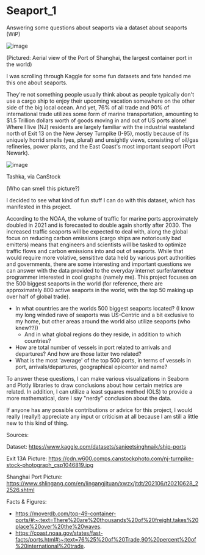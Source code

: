 # Seaport_1
Answering some questions about seaports via a dataset about seaports (WiP)

![image](https://github.com/PratyushJha2/Seaport_1/assets/141875955/d4228316-aa64-4a32-b5ba-a37f53486bfa)

(Pictured: Aerial view of the Port of Shanghai, the largest container port in the world)

I was scrolling through Kaggle for some fun datasets and fate handed me this one about seaports. 

They're not something people usually think about as people typically don't use a cargo ship
to enjoy their upcoming vacation somewhere on the other side of the big local ocean. And yet, 76% of all trade and 90% of international trade utilizes
some form of marine transportation, amounting to $1.5 Trillion dollars worth of goods moving in and out of US ports alone! Where I live (NJ) residents are
largely familiar with the industrial wasteland north of Exit 13 on the New Jersey Turnpike (I-95), mostly because of its uniquely horrid smells (yes, plural) and unsightly views, consisting 
of oil/gas refineries, power plants, and the East Coast's most important seaport (Port Newark). 

![image](https://github.com/PratyushJha2/Seaport_1/assets/141875955/2121984f-0c82-49a2-a07d-f9854c6094cb)

Tashka, via CanStock

(Who can smell this picture?)

I decided to see what kind of fun stuff I can do with this dataset, which has manifested in this project.

According to the NOAA, the volume of traffic for marine ports approximately doubled in 2021 and is forecasted to double again shortly after 2030. The increased
traffic seaports will be expected to deal with, along the global focus on reducing carbon emissions (cargo ships are notoriously bad emitters) means that engineers
and scientists will be tasked to optimize traffic flows and carbon emissions into and out of seaports. While that would require more volative, sensititve data 
held by various port authorities and governments, there are some interesting and important questions we can answer with the data provided to the everyday internet 
surfer/ameteur programmer interested in cool graphs (namely me). This project focuses on the 500 biggest seaports in the world (for reference, there are approximately 800 active seaports in the world, with the
top 50 making up over half of global trade). 

  - In what countries are the worlds 500 biggest seaports located? (I know my long winded rave of seaports was US-Centric and a bit exclusive to my home, but other areas around the world
    also utilize seaports (who knew??))
    - And in what global regions do they reside, in addition to which countries?
  - How are total number of vessels in port related to arrivals and departures? And how are those latter two related?
  - What is the most 'average' of the top 500 ports, in terms of vessels in port, arrivals/departures, geographical epicenter and name?

To answer these questions, I can make various visualizations in Seaborn and Plotly libraries to draw conclusions about how certain
metrics are related. In addition, I can utilize a least squares method (OLS) to provide a more mathematical, dare I say "nerdy" conclusion about the data. 

If anyone has any possible contributions or advice for this project, I would really (really!) appreciate any input or criticism at all because I am still a 
little new to this kind of thing. 


Sources:

Dataset: https://www.kaggle.com/datasets/sanjeetsinghnaik/ship-ports

Exit 13A Picture: https://cdn.w600.comps.canstockphoto.com/nj-turnpike-stock-photograph_csp1046819.jpg

Shanghai Port Picture: https://www.shlingang.com/en/lingangjituan/xwzx/jtdt/202106/t20210628_22526.shtml

Facts & Figures:
- https://moverdb.com/top-49-container-ports/#:~:text=There%20are%20thousands%20of%20freight,takes%20place%20over%20the%20waves.
- https://coast.noaa.gov/states/fast-facts/ports.html#:~:text=76%25%20of%20Trade,90%20percent%20of%20international%20trade.
